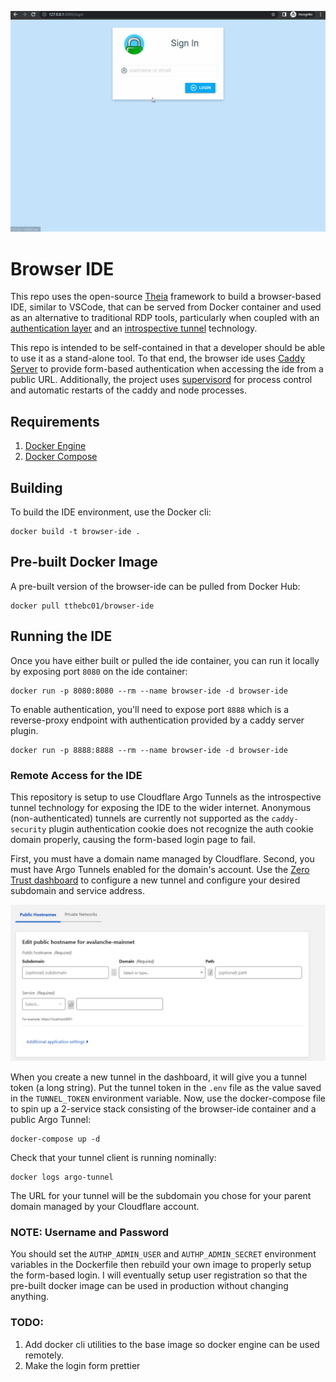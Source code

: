 ![Alt Text](/demo.gif)

# Browser IDE

This repo uses the open-source [Theia](https://theia-ide.org/) framework to build a browser-based IDE, similar to VSCode, that
can be served from Docker container and used as an alternative to traditional RDP tools, particularly 
when coupled with an [authentication layer](https://github.com/greenpau/caddy-security) and an 
[introspective tunnel](https://www.cloudflare.com/products/tunnel/) technology. 

This repo is intended to be self-contained in that a developer should be able to use it as a stand-alone tool. To that end,
the browser ide uses [Caddy Server](https://caddyserver.com/) to provide form-based authentication when accessing the ide 
from a public URL. Additionally, the project uses [supervisord](http://supervisord.org/) for process control and 
automatic restarts of the caddy and node processes. 

## Requirements

1. [Docker Engine](https://docs.docker.com/engine/install/)
2. [Docker Compose](https://docs.docker.com/compose/install/)

## Building

To build the IDE environment, use the Docker cli:

```
docker build -t browser-ide .
```

## Pre-built Docker Image

A pre-built version of the browser-ide can be pulled from Docker Hub:

```
docker pull tthebc01/browser-ide
```

## Running the IDE

Once you have either built or pulled the ide container, you can run it locally by exposing port `8080` on the ide container:

```
docker run -p 8080:8080 --rm --name browser-ide -d browser-ide
```

To enable authentication, you'll need to expose port `8888` which is a reverse-proxy endpoint with authentication
provided by a caddy server plugin.

```
docker run -p 8888:8888 --rm --name browser-ide -d browser-ide
```
### Remote Access for the IDE

This repository is setup to use Cloudflare Argo Tunnels as the introspective tunnel technology for 
exposing the IDE to the wider internet. Anonymous (non-authenticated) tunnels are currently not supported as 
the `caddy-security` plugin authentication cookie does not recognize the auth cookie domain properly, causing 
the form-based login page to fail. 

First, you must have a domain name managed by Cloudflare. Second, you must have Argo Tunnels enabled for 
the domain's account. Use the [Zero Trust dashboard](https://dash.teams.cloudflare.com/) to configure a new 
tunnel and configure your desired subdomain and service address. 

![Alt Text](/tunnel-config.png)

When you create a new tunnel in the 
dashboard, it will give you a tunnel token (a long string). Put the tunnel token in the `.env` file
as the value saved in the `TUNNEL_TOKEN` environment variable. Now, use the docker-compose file to spin up 
a 2-service stack consisting of the browser-ide container and a public Argo Tunnel:

```
docker-compose up -d
```

Check that your tunnel client is running nominally:

```
docker logs argo-tunnel
```

The URL for your tunnel will be the subdomain you chose for your parent domain managed by your Cloudflare
account.

### NOTE: Username and Password

You should set the `AUTHP_ADMIN_USER` and `AUTHP_ADMIN_SECRET` environment 
variables in the Dockerfile then rebuild your own image to properly
setup the form-based login. I will eventually setup user registration so that the 
pre-built docker image can be used in production without changing anything.

### TODO:

1. Add docker cli utilities to the base image so docker engine can be used remotely.
2. Make the login form prettier